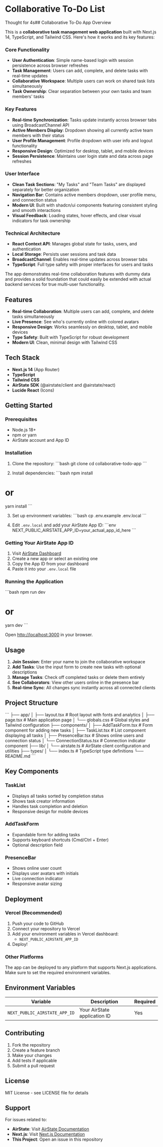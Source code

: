 # Collaborative To-Do List

Thought for 4s## Collaborative To-Do App Overview

This is a **collaborative task management web application** built with Next.js 14, TypeScript, and Tailwind CSS. Here's how it works and its key features:

### Core Functionality

- **User Authentication**: Simple name-based login with session persistence across browser refreshes
- **Task Management**: Users can add, complete, and delete tasks with real-time updates
- **Collaborative Workspace**: Multiple users can work on shared task lists simultaneously
- **Task Ownership**: Clear separation between your own tasks and team members' tasks


### Key Features

- **Real-time Synchronization**: Tasks update instantly across browser tabs using BroadcastChannel API
- **Active Members Display**: Dropdown showing all currently active team members with their status
- **User Profile Management**: Profile dropdown with user info and logout functionality
- **Responsive Design**: Optimized for desktop, tablet, and mobile devices
- **Session Persistence**: Maintains user login state and data across page refreshes


### User Interface

- **Clean Task Sections**: "My Tasks" and "Team Tasks" are displayed separately for better organization
- **Navigation Bar**: Contains active members dropdown, user profile menu, and connection status
- **Modern UI**: Built with shadcn/ui components featuring consistent styling and smooth interactions
- **Visual Feedback**: Loading states, hover effects, and clear visual indicators for task ownership


### Technical Architecture

- **React Context API**: Manages global state for tasks, users, and authentication
- **Local Storage**: Persists user sessions and task data
- **BroadcastChannel**: Enables real-time updates across browser tabs
- **TypeScript**: Full type safety with proper interfaces for users and tasks


The app demonstrates real-time collaboration features with dummy data and provides a solid foundation that could easily be extended with actual backend services for true multi-user functionality.

## Features

- **Real-time Collaboration**: Multiple users can add, complete, and delete tasks simultaneously
- **Live Presence**: See who's currently online with colored avatars
- **Responsive Design**: Works seamlessly on desktop, tablet, and mobile devices
- **Type Safety**: Built with TypeScript for robust development
- **Modern UI**: Clean, minimal design with Tailwind CSS

## Tech Stack

- **Next.js 14** (App Router)
- **TypeScript**
- **Tailwind CSS**
- **AirState SDK** (@airstate/client and @airstate/react)
- **Lucide React** (Icons)

## Getting Started

### Prerequisites

- Node.js 18+ 
- npm or yarn
- AirState account and App ID

### Installation

1. Clone the repository:
\`\`\`bash
git clone <repository-url>
cd collaborative-todo-app
\`\`\`

2. Install dependencies:
\`\`\`bash
npm install
# or
yarn install
\`\`\`

3. Set up environment variables:
\`\`\`bash
cp .env.example .env.local
\`\`\`

4. Edit `.env.local` and add your AirState App ID:
\`\`\`env
NEXT_PUBLIC_AIRSTATE_APP_ID=your_actual_app_id_here
\`\`\`

### Getting Your AirState App ID

1. Visit [AirState Dashboard](https://airstate.dev/dashboard)
2. Create a new app or select an existing one
3. Copy the App ID from your dashboard
4. Paste it into your `.env.local` file

### Running the Application

\`\`\`bash
npm run dev
# or
yarn dev
\`\`\`

Open [http://localhost:3000](http://localhost:3000) in your browser.

## Usage

1. **Join Session**: Enter your name to join the collaborative workspace
2. **Add Tasks**: Use the input form to create new tasks with optional descriptions
3. **Manage Tasks**: Check off completed tasks or delete them entirely
4. **See Collaborators**: View other users online in the presence bar
5. **Real-time Sync**: All changes sync instantly across all connected clients

## Project Structure

\`\`\`
├── app/
│   ├── layout.tsx          # Root layout with fonts and analytics
│   ├── page.tsx            # Main application page
│   └── globals.css         # Global styles and Tailwind configuration
├── components/
│   ├── AddTaskForm.tsx     # Form component for adding new tasks
│   ├── TaskList.tsx        # List component displaying all tasks
│   ├── PresenceBar.tsx     # Shows online users and connection status
│   └── ConnectionStatus.tsx # Connection indicator component
├── lib/
│   └── airstate.ts         # AirState client configuration and utilities
├── types/
│   └── index.ts            # TypeScript type definitions
└── README.md
\`\`\`

## Key Components

### TaskList
- Displays all tasks sorted by completion status
- Shows task creator information
- Handles task completion and deletion
- Responsive design for mobile devices

### AddTaskForm
- Expandable form for adding tasks
- Supports keyboard shortcuts (Cmd/Ctrl + Enter)
- Optional description field

### PresenceBar
- Shows online user count
- Displays user avatars with initials
- Live connection indicator
- Responsive avatar sizing

## Deployment

### Vercel (Recommended)

1. Push your code to GitHub
2. Connect your repository to Vercel
3. Add your environment variables in Vercel dashboard:
   - `NEXT_PUBLIC_AIRSTATE_APP_ID`
4. Deploy!

### Other Platforms

The app can be deployed to any platform that supports Next.js applications. Make sure to set the required environment variables.

## Environment Variables

| Variable | Description | Required |
|----------|-------------|----------|
| `NEXT_PUBLIC_AIRSTATE_APP_ID` | Your AirState application ID | Yes |

## Contributing

1. Fork the repository
2. Create a feature branch
3. Make your changes
4. Add tests if applicable
5. Submit a pull request

## License

MIT License - see LICENSE file for details

## Support

For issues related to:
- **AirState**: Visit [AirState Documentation](https://docs.airstate.dev)
- **Next.js**: Visit [Next.js Documentation](https://nextjs.org/docs)
- **This Project**: Open an issue in this repository
